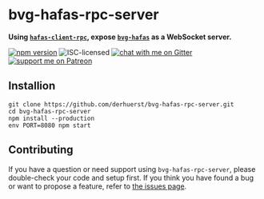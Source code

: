 # bvg-hafas-rpc-server

**Using [`hafas-client-rpc`](https://github.com/derhuerst/hafas-client-rpc), expose [`bvg-hafas`](https://github.com/derhuerst/bvg-hafas) as a WebSocket server.**

[![npm version](https://img.shields.io/npm/v/bvg-hafas-rpc-server.svg)](https://www.npmjs.com/package/bvg-hafas-rpc-server)
![ISC-licensed](https://img.shields.io/github/license/derhuerst/bvg-hafas-rpc-server.svg)
[![chat with me on Gitter](https://img.shields.io/badge/chat%20with%20me-on%20gitter-512e92.svg)](https://gitter.im/derhuerst)
[![support me on Patreon](https://img.shields.io/badge/support%20me-on%20patreon-fa7664.svg)](https://patreon.com/derhuerst)


## Installion

```
git clone https://github.com/derhuerst/bvg-hafas-rpc-server.git
cd bvg-hafas-rpc-server
npm install --production
env PORT=8080 npm start
```


## Contributing

If you have a question or need support using `bvg-hafas-rpc-server`, please double-check your code and setup first. If you think you have found a bug or want to propose a feature, refer to [the issues page](https://github.com/derhuerst/bvg-hafas-rpc-server/issues).
